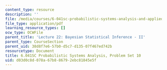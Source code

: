 ```yaml
---
content_type: resource
description: ''
file: /media/courses/6-041sc-probabilistic-systems-analysis-and-applied-probability-fall-2013/d03d0c8d078a67b886792ebc81845e5f_MIT6_041SCF13_assn10.pdf
file_type: application/pdf
learning_resource_types: []
ocw_type: OCWFile
parent_title: 'Lecture 22: Bayesian Statistical Inference - II'
parent_type: CourseSection
parent_uid: 38d8f7e6-57b0-d5c7-d135-07f467ed742b
resourcetype: Document
title: 6.041SC Probabilistic Systems Analysis, Problem Set 10
uid: d03d0c8d-078a-67b8-8679-2ebc81845e5f
---
```

